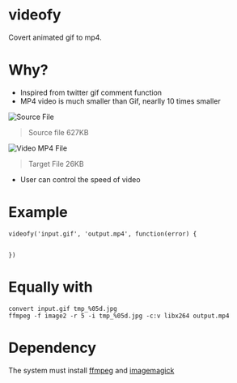videofy
=======

Covert animated gif to mp4.


Why?
====
* Inspired from twitter gif comment function
* MP4 video is much smaller than Gif, nearlly 10 times smaller

![Source File](https://github.com/zjhiphop/videofy/raw/master/tmp/test.gif)
> Source file 627KB

![Video MP4 File](https://github.com/zjhiphop/videofy/raw/master/tmp/test.gif)
> Target File 26KB

* User can control the speed of video

Example
=======

```
videofy('input.gif', 'output.mp4', function(error) {
	

})
```

Equally with
============
```
convert input.gif tmp_%05d.jpg
ffmpeg -f image2 -r 5 -i tmp_%05d.jpg -c:v libx264 output.mp4
```


Dependency
==========
The system must install [ffmpeg](https://www.ffmpeg.org/) and [imagemagick](http://www.imagemagick.org/)
